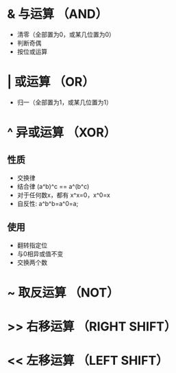 # & 与运算 （AND）
- 清零（全部置为0，或某几位置为0）
- 判断奇偶
- 按位或运算
# | 或运算 （OR）
- 归一（全部置为1，或某几位置为1）
# ^ 异或运算 （XOR）
## 性质
- 交换律
- 结合律 (a^b)^c == a^(b^c)
- 对于任何数x，都有 x^x=0，x^0=x
- 自反性: a^b^b=a^0=a;
## 使用
- 翻转指定位
- 与0相异或值不变
- 交换两个数
# ~ 取反运算 （NOT）
# >> 右移运算 （RIGHT SHIFT）
# << 左移运算 （LEFT SHIFT）